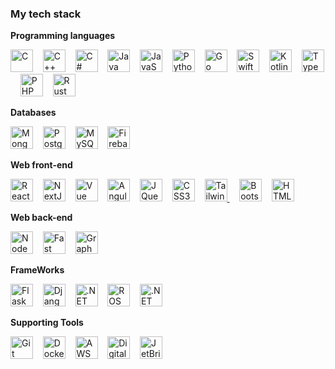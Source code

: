 ### My tech stack
**Programming languages**

<p align="left">
<a href="https://docs.microsoft.com/en-us/cpp/?view=msvc-170" target="_blank" rel="noreferrer"><img src="https://upload.wikimedia.org/wikipedia/commons/1/19/C_Logo.png" width="36" height="36" alt="C" /></a>&nbsp;&nbsp;&nbsp;
<a href="https://docs.microsoft.com/en-us/cpp/?view=msvc-170" target="_blank" rel="noreferrer"><img src="https://upload.wikimedia.org/wikipedia/commons/thumb/1/18/ISO_C%2B%2B_Logo.svg/306px-ISO_C%2B%2B_Logo.svg.png" width="36" height="36" alt="C++" /></a>&nbsp;&nbsp;&nbsp;
<a href="https://docs.microsoft.com/en-us/dotnet/csharp/" target="_blank" rel="noreferrer"><img src="https://abrudz.github.io/logos/CSharp.svg" width="36" height="36" alt="C#" /></a>&nbsp;&nbsp;&nbsp;
<a href="https://www.oracle.com/java/" target="_blank" rel="noreferrer"><img src="https://abrudz.github.io/logos/Java.svg" width="36" height="36" alt="Java" /></a>&nbsp;&nbsp;&nbsp;
<a href="https://developer.mozilla.org/en-US/docs/Web/JavaScript" target="_blank" rel="noreferrer"><img src="https://abrudz.github.io/logos/JS.svg" width="36" height="36" alt="JavaScript" /></a>&nbsp;&nbsp;&nbsp;
<a href="https://www.python.org/" target="_blank" rel="noreferrer"><img src="https://abrudz.github.io/logos/Python.svg" width="36" height="36" alt="Python" /></a>&nbsp;&nbsp;&nbsp;
<a href="https://go.dev/doc/" target="_blank" rel="noreferrer"><img src="https://abrudz.github.io/logos/Go.svg" width="36" height="36" alt="Go" /></a>&nbsp;&nbsp;&nbsp;
<a href="https://developer.apple.com/swift/" target="_blank" rel="https://developer.apple.com/swift/"><img src="https://abrudz.github.io/logos/Swift.svg" width="36" height="36" alt="Swift" /></a>&nbsp;&nbsp;&nbsp;
<a href="https://kotlinlang.org/" target="_blank" rel="noreferrer"><img src="https://abrudz.github.io/logos/Kotlin.svg" width="36" height="36" alt="Kotlin" /></a>&nbsp;&nbsp;&nbsp;
<a href="https://www.typescriptlang.org/" target="_blank" rel="noreferrer"><img src="https://abrudz.github.io/logos/TypeScript.svg" width="36" height="36" alt="TypeScript" /></a>&nbsp;&nbsp;&nbsp;
<a href="https://www.php.net/" target="_blank" rel="noreferrer"><img src="https://abrudz.github.io/logos/PHP.svg" width="36" height="36" alt="PHP" /></a>&nbsp;&nbsp;&nbsp;
</a><a href="https://www.rust-lang.org/" target="_blank" rel="noreferrer"><img src="https://abrudz.github.io/logos/Rust.svg" width="36" height="36" alt="Rust" /></a>
</p>

**Databases**
<p align="left">
<a href="https://www.mongodb.com/" target="_blank" rel="noreferrer"><img src="https://seeklogo.com/images/M/mongodb-logo-D13D67C930-seeklogo.com.png" width="36" height="36" alt="MongoDB" /></a>&nbsp;&nbsp;&nbsp;
<a href="https://www.postgresql.org/" target="_blank" rel="noreferrer"><img src="https://upload.wikimedia.org/wikipedia/commons/thumb/2/29/Postgresql_elephant.svg/1200px-Postgresql_elephant.svg.png" width="36" height="36" alt="PostgreSQL" /></a>&nbsp;&nbsp;&nbsp;
<a href="https://www.mysql.com/" target="_blank" rel="noreferrer"><img src="https://cdn-icons-png.flaticon.com/512/5968/5968313.png" width="36" height="36" alt="MySQL" /></a>&nbsp;&nbsp;&nbsp;
<a href="https://firebase.google.com/" target="_blank" rel="noreferrer"><img src="https://cdn.iconscout.com/icon/free/png-256/free-firebase-3521427-2944871.png?f=webp" width="36" height="36" alt="Firebase" /></a>
</p>

**Web front-end**

<p align="left">
<a href="https://reactjs.org/" target="_blank" rel="noreferrer"><img src="https://cdn1.iconfinder.com/data/icons/programing-development-8/24/react_logo-512.png" width="36" height="36" alt="React" /></a>&nbsp;&nbsp;&nbsp;
<a href="https://nextjs.org/docs" target="_blank" rel="noreferrer"><img src="https://static-00.iconduck.com/assets.00/next-js-icon-2048x2048-5dqjgeku.png" width="36" height="36" alt="NextJs" /></a>&nbsp;&nbsp;&nbsp;
<a href="https://vuejs.org/" target="_blank" rel="noreferrer"><img src="https://upload.wikimedia.org/wikipedia/commons/thumb/9/95/Vue.js_Logo_2.svg/2367px-Vue.js_Logo_2.svg.png" width="36" height="36" alt="Vue" /></a>&nbsp;&nbsp;&nbsp;
<a href="https://angular.io/" target="_blank" rel="noreferrer"><img src="https://upload.wikimedia.org/wikipedia/commons/thumb/c/cf/Angular_full_color_logo.svg/2048px-Angular_full_color_logo.svg.png" width="36" height="36" alt="Angular" /></a>&nbsp;&nbsp;&nbsp;
<a href="https://jquery.com/" target="_blank" rel="noreferrer"><img src="https://www.iconninja.com/files/323/329/216/black-jquery-icon.png" width="36" height="36" alt="JQuery" /></a>&nbsp;&nbsp;&nbsp;
<a href="https://www.w3.org/TR/CSS/#css" target="_blank" rel="noreferrer"><img src="https://cdn4.iconfinder.com/data/icons/flat-brand-logo-2/512/css3-512.png" width="36" height="36" alt="CSS3" /></a>&nbsp;&nbsp;&nbsp;
<a href="https://tailwindcss.com/" target="_blank" rel="noreferrer"><img src="https://icons.veryicon.com/png/o/business/vscode-program-item-icon/tailwindcss.png" width="36" height="36" alt="TailwindCSS" />
</a>&nbsp;&nbsp;&nbsp;
<a href="https://getbootstrap.com/" target="_blank" rel="noreferrer"><img src="https://www.iconninja.com/files/464/736/857/bootstrap-icon.png" width="36" height="36" alt="Bootstrap" /></a>&nbsp;&nbsp;&nbsp;
<a href="https://developer.mozilla.org/en-US/docs/Glossary/HTML5" target="_blank" rel="noreferrer"><img src="https://cdn-icons-png.flaticon.com/512/5968/5968267.png" width="36" height="36" alt="HTML5" /></a>
</p>

**Web back-end**
<p align="left">
<a href="https://nodejs.org/en/" target="_blank" rel="noreferrer"><img src="https://static-00.iconduck.com/assets.00/node-js-icon-454x512-nztofx17.png" width="36" height="36" alt="NodeJS" /></a>&nbsp;&nbsp;&nbsp;
<a href="https://fastapi.tiangolo.com/" target="_blank" rel="noreferrer"><img src="https://static-00.iconduck.com/assets.00/fastapi-icon-512x512-a7ggfxfw.png" width="36" height="36" alt="Fast API" /></a>&nbsp;&nbsp;&nbsp;
<a href="https://graphql.org/" target="_blank" rel="noreferrer"><img src="https://upload.wikimedia.org/wikipedia/commons/thumb/1/17/GraphQL_Logo.svg/2048px-GraphQL_Logo.svg.png" width="36" height="36" alt="GraphQL" /></a>
</p>

**FrameWorks**
<p align="left">
<a href="https://flask.palletsprojects.com/en/2.0.x/" target="_blank" rel="noreferrer"><img src="https://cdn.iconscout.com/icon/free/png-256/free-flask-51-285137.png?f=webp" width="36" height="36" alt="Flask" /></a>&nbsp;&nbsp;&nbsp;
<a href="https://www.djangoproject.com/" target="_blank" rel="noreferrer"><img src="https://brandslogos.com/wp-content/uploads/images/large/django-logo.png" width="36" height="36" alt="Django" /></a>&nbsp;&nbsp;&nbsp;
<a href="https://dotnet.microsoft.com/en-us/" target="_blank" rel="noreferrer"><img src="https://upload.wikimedia.org/wikipedia/commons/thumb/7/7d/Microsoft_.NET_logo.svg/2048px-Microsoft_.NET_logo.svg.png" width="36" height="36" alt=".NET" /></a>&nbsp;&nbsp;&nbsp;
<a href="https://www.ros.org/" target="_blank" rel="noreferrer"><img src="https://upload.wikimedia.org/wikipedia/commons/thumb/1/15/Robot_Operating_System_logo.svg/1200px-Robot_Operating_System_logo.svg.png" width="36" height="36" alt="ROS" /></a>&nbsp;&nbsp;&nbsp;
<a href="https://moveit.ros.org/" target="_blank" rel="noreferrer"><img src="https://cdck-file-uploads-global.s3.dualstack.us-west-2.amazonaws.com/business7/uploads/ros/original/2X/b/b4b284208daf4108a086dc5c98e9e2e77c3f266f.png" width="36" height="36" alt=".NET" /></a>
</p>



**Supporting Tools**

<p align="left">
<a href="https://git-scm.com/" target="_blank" rel="noreferrer"><img src="https://git-scm.com/images/logos/downloads/Git-Icon-1788C.png" width="36" height="36" alt="Git" /></a>&nbsp;&nbsp;&nbsp;
<a href="https://www.docker.com/" target="_blank" rel="noreferrer"><img src="https://cdn4.iconfinder.com/data/icons/logos-and-brands/512/97_Docker_logo_logos-512.png" width="36" height="36" alt="Docker" /></a>&nbsp;&nbsp;&nbsp;
<a href="https://aws.amazon.com/" target="_blank" rel="noreferrer"><img src="https://partner.zoom.us/wp-content/uploads/2022/12/2022_Zoom-AWS_Lockup_RGB-1-e1672857797889-1024x760.png" width="36" height="36" alt="AWS" /></a>&nbsp;&nbsp;&nbsp;
<a href="https://www.digitalocean.com/" target="_blank" rel="noreferrer"><img src="https://upload.wikimedia.org/wikipedia/commons/thumb/f/ff/DigitalOcean_logo.svg/1024px-DigitalOcean_logo.svg.png" width="36" height="36" alt="Digital Ocean" /></a>&nbsp;&nbsp;&nbsp;
<a href="https://www.jetbrains.com/" target="_blank" rel="noreferrer"><img src="https://resources.jetbrains.com/storage/products/company/brand/logos/jb_beam.png" width="36" height="36" alt="JetBrians" /></a>
</p>
